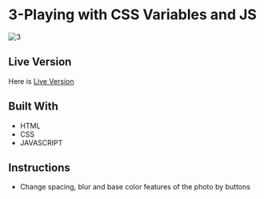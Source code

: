 # 3-Playing with CSS Variables and JS

![3](https://user-images.githubusercontent.com/73752127/103688718-4755c900-4fa3-11eb-8328-fb474f1a7cf1.PNG)
## Live Version

Here is [Live Version](https://cerensolpan.github.io/JS30_C/03_Playing%20with%20CSS%20Variables%20and%20JS/index.html)

## Built With
 - HTML 
 - CSS 
 - JAVASCRIPT

## Instructions 

 - Change spacing, blur and base color features of the photo by buttons